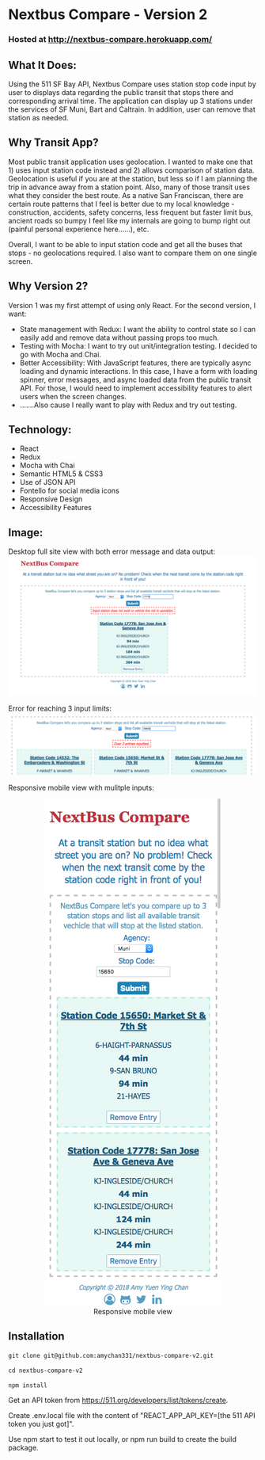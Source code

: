 # Nextbus Compare - Version 2
### Hosted at http://nextbus-compare.herokuapp.com/

## What It Does:
Using the 511 SF Bay API, Nextbus Compare uses station stop code input by user to displays data regarding the public transit that stops there and corresponding arrival time. The application can display up 3 stations under the services of SF Muni, Bart and Caltrain. In addition, user can remove that station as needed.

## Why Transit App?
Most public transit application uses geolocation. I wanted to make one that 1) uses input station code instead and 2) allows comparison of station data. Geolocation is useful if you are at the station, but less so if I am planning the trip in advance away from a station point. Also, many of those transit uses what they consider the best route. As a native San Franciscan, there are certain route patterns that I feel is better due to my local knowledge - construction, accidents, safety concerns, less frequent but faster limit bus, ancient roads so bumpy I feel like my internals are going to bump right out (painful personal experience here......), etc.

Overall, I want to be able to input station code and get all the buses that stops - no geolocations required. I also want to compare them on one single screen.

## Why Version 2?
Version 1 was my first attempt of using only React. For the second version, I want:
* State management with Redux: I want the ability to control state so I can easily add and remove data without passing props too much.
* Testing with Mocha: I want to try out unit/integration testing. I decided to go with Mocha and Chai.
* Better Accessibility: With JavaScript features, there are typically async loading and dynamic interactions. In this case, I have a form with loading spinner, error messages, and async loaded data from the public transit API. For those, I would need to implement accessibility features to alert users when the screen changes.
* .......Also cause I really want to play with Redux and try out testing.

## Technology:
* React
* Redux
* Mocha with Chai
* Semantic HTML5 & CSS3
* Use of JSON API
* Fontello for social media icons
* Responsive Design
* Accessibility Features

## Image:
Desktop full site view with both error message and data output:<br />
<kbd>![Desktop view](https://github.com/amychan331/nextbus-compare-v2/blob/master/public/assets/images/full-site-error-and-data-output.png)</kbd>

Error for reaching 3 input limits:<br />
<kbd>![Error message](https://github.com/amychan331/nextbus-compare-v2/blob/master/public/assets/images/error-reach-limit.png)</kbd>

Responsive mobile view with mulitple inputs:
<div align="center">
  <img alt="Responsive mobile view" src="https://github.com/amychan331/nextbus-compare-v2/blob/master/public/assets/images/responsive-mobile-view.png" />
  <br />
  Responsive mobile view
</div>

## Installation
```
git clone git@github.com:amychan331/nextbus-compare-v2.git
```
```
cd nextbus-compare-v2
```
```
npm install
```
Get an API token from https://511.org/developers/list/tokens/create.

Create .env.local file with the content of "REACT_APP_API_KEY=[the 511 API token you just got]".

Use npm start to test it out locally, or npm run build to create the build package.
